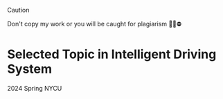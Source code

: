 > [!CAUTION]
> Don't copy my work or you will be caught for plagiarism 🙅‍♂️⛔️
# Selected Topic in Intelligent Driving System
2024 Spring NYCU 

